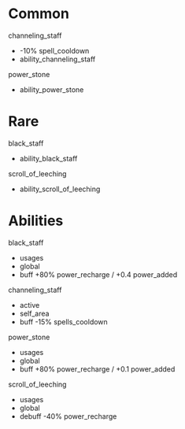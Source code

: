 # Common

channeling_staff
- -10% spell_cooldown
- ability_channeling_staff

power_stone
- ability_power_stone

# Rare

black_staff
- ability_black_staff

scroll_of_leeching
- ability_scroll_of_leeching


# Abilities

black_staff
- usages
- global
- buff +80% power_recharge / +0.4 power_added

channeling_staff
- active
- self_area
- buff -15% spells_cooldown

power_stone
- usages
- global
- buff +80% power_recharge / +0.1 power_added

scroll_of_leeching
- usages
- global
- debuff -40% power_recharge
